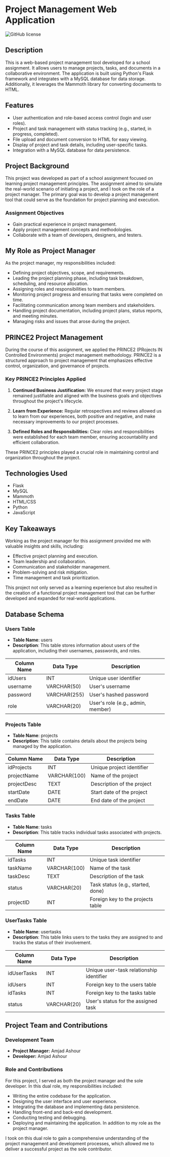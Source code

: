 # Project Management Web Application

![GitHub license](https://img.shields.io/badge/license-MIT-blue.svg)

## Description

This is a web-based project management tool developed for a school assignment. It allows users to manage projects, tasks, and documents in a collaborative environment. The application is built using Python's Flask framework and integrates with a MySQL database for data storage. Additionally, it leverages the Mammoth library for converting documents to HTML.

## Features

- User authentication and role-based access control (login and user roles).
- Project and task management with status tracking (e.g., started, in progress, completed).
- File upload and document conversion to HTML for easy viewing.
- Display of project and task details, including user-specific tasks.
- Integration with a MySQL database for data persistence.


## Project Background

This project was developed as part of a school assignment focused on learning project management principles. The assignment aimed to simulate the real-world scenario of initiating a project, and I took on the role of a project manager. The primary goal was to develop a project management tool that could serve as the foundation for project planning and execution.

### Assignment Objectives

- Gain practical experience in project management.
- Apply project management concepts and methodologies.
- Collaborate with a team of developers, designers, and testers.


## My Role as Project Manager

As the project manager, my responsibilities included:

- Defining project objectives, scope, and requirements.
- Leading the project planning phase, including task breakdown, scheduling, and resource allocation.
- Assigning roles and responsibilities to team members.
- Monitoring project progress and ensuring that tasks were completed on time.
- Facilitating communication among team members and stakeholders.
- Handling project documentation, including project plans, status reports, and meeting minutes.
- Managing risks and issues that arose during the project.



## PRINCE2 Project Management

During the course of this assignment, we applied the PRINCE2 (PRojects IN Controlled Environments) project management methodology. PRINCE2 is a structured approach to project management that emphasizes effective control, organization, and governance of projects.

### Key PRINCE2 Principles Applied

1. **Continued Business Justification:** We ensured that every project stage remained justifiable and aligned with the business goals and objectives throughout the project's lifecycle.

2. **Learn from Experience:** Regular retrospectives and reviews allowed us to learn from our experiences, both positive and negative, and make necessary improvements to our project processes.

3. **Defined Roles and Responsibilities:** Clear roles and responsibilities were established for each team member, ensuring accountability and efficient collaboration.


These PRINCE2 principles played a crucial role in maintaining control and organization throughout the project.
## Technologies Used
- Flask
- MySQL
- Mammoth
- HTML/CSS
- Python
- JavaScript

## Key Takeaways

Working as the project manager for this assignment provided me with valuable insights and skills, including:

- Effective project planning and execution.
- Team leadership and collaboration.
- Communication and stakeholder management.
- Problem-solving and risk mitigation.
- Time management and task prioritization.

This project not only served as a learning experience but also resulted in the creation of a functional project management tool that can be further developed and expanded for real-world applications.

## Database Schema

### Users Table

- **Table Name**: users
- **Description**: This table stores information about users of the application, including their usernames, passwords, and roles.

| Column Name  | Data Type    | Description             |
|--------------|--------------|-------------------------|
| idUsers      | INT          | Unique user identifier  |
| username     | VARCHAR(50)  | User's username         |
| password     | VARCHAR(255) | User's hashed password  |
| role         | VARCHAR(20)  | User's role (e.g., admin, member) |

### Projects Table

- **Table Name**: projects
- **Description**: This table contains details about the projects being managed by the application.

| Column Name  | Data Type    | Description                   |
|--------------|--------------|-------------------------------|
| idProjects   | INT          | Unique project identifier     |
| projectName  | VARCHAR(100) | Name of the project           |
| projectDesc  | TEXT         | Description of the project    |
| startDate    | DATE         | Start date of the project     |
| endDate      | DATE         | End date of the project       |

### Tasks Table

- **Table Name**: tasks
- **Description**: This table tracks individual tasks associated with projects.

| Column Name  | Data Type    | Description                      |
|--------------|--------------|----------------------------------|
| idTasks      | INT          | Unique task identifier           |
| taskName     | VARCHAR(100) | Name of the task                  |
| taskDesc     | TEXT         | Description of the task           |
| status       | VARCHAR(20)  | Task status (e.g., started, done) |
| projectID    | INT          | Foreign key to the projects table |

### UserTasks Table

- **Table Name**: usertasks
- **Description**: This table links users to the tasks they are assigned to and tracks the status of their involvement.

| Column Name  | Data Type    | Description                             |
|--------------|--------------|-----------------------------------------|
| idUserTasks  | INT          | Unique user-task relationship identifier|
| idUsers      | INT          | Foreign key to the users table          |
| idTasks      | INT          | Foreign key to the tasks table          |
| status       | VARCHAR(20)  | User's status for the assigned task     |

## Project Team and Contributions

### Development Team

- **Project Manager:** Amjad Ashour
- **Developer:** Amjad Ashour

### Role and Contributions

For this project, I served as both the project manager and the sole developer. In this dual role, my responsibilities included:

  - Writing the entire codebase for the application.
  - Designing the user interface and user experience.
  - Integrating the database and implementing data persistence.
  - Handling front-end and back-end development.
  - Conducting testing and debugging.
  - Deploying and maintaining the application.
In addition to my role as the project manager.

I took on this dual role to gain a comprehensive understanding of the project management and development processes, which allowed me to deliver a successful project as the sole contributor.
